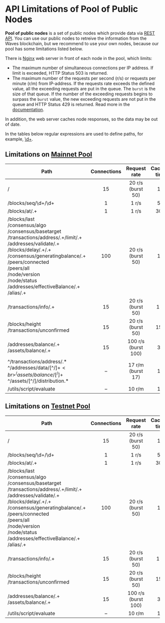 # API Limitations of Pool of Public Nodes

**Pool of public nodes** is a set of public nodes which provide data via [REST API](/en/waves-node/node-api/). You can use our public nodes to retreive the information from the Waves blockchain, but we recommend to use your own nodes, because our pool has some limitations listed below.

There is <a href="https://www.nginx.com">Nginx</a> web server in front of each node in the pool, which limits:
* The maximum number of simultaneous connections per IP address. If limit is exceeded, HTTP Status 503 is returned.
* The maximum number of the requests per second (r/s) or requests per minute (r/m) from IP-address. If the requests rate exceeds the defined value, all the exceeding requests are put in the queue. The `burst` is the size of that queue. If the number of the exceeding requests begins to surpass the `burst` value, the new exceeding requests are not put in the queue and HTTP Status 429 is returned. Read more in the <a href="http://nginx.org/en/docs/http/ngx_http_limit_req_module.html">documentation</a>.</li></ul>

In addition, the web server caches node responses, so the data may be out of date.

In the tables below regular expressions are used to define paths, for example, <a href="https://stackoverflow.com/questions/2841550/what-does-d-mean-in-regular-expression-terms">\d+</a>.</li>

## Limitations on [Mainnet Pool](https://nodes.wavesnodes.com/)

| Path | Connections | Request rate | Сaching time |
| --- | :---: | :---: | :---: |
| / | 15 | 20 r/s (burst 50) | 1 s |
| /blocks/seq/\d+/\d+ | 1 | 1 r/s | 5 s |
| /blocks/at/.+ | 1 | 1 r/s | 30 s |
|/blocks/last<br/>/consensus/algo<br/>/consensus/basetarget<br/>/transactions/address/.+/limit/.+<br/>/addresses/validate/.+<br/>/blocks/delay/.+/.+<br/>/consensus/generatingbalance/.+<br/>/peers/connected<br/>/peers/all<br/>/node/version<br/>/node/status<br/>/addresses/effectiveBalance/.+<br/>/alias/.+ | 100| 20 r/s (burst 50) | 1 s |
| /transactions/info/.+ | 15 | 20 r/s (burst 50) | 1 m |
| /blocks/height<br/>/transactions/unconfirmed | 15 | 20 r/s (burst 50) | 15 s |
| /addresses/balance/.+<br/>/assets/balance/.+ | 15 | 100 r/s (burst 100) | 3 s |
| ^/transactions/address/.\*<br/>^/addresses/data/[^/]+$<br>^/assets/balance/[^/]+$<br>^/assets/[^/]/distribution.\* | – | 17 r/m (burst 17) | 1 s |
| /utils/script/evaluate | – | 10 r/m | 1 s |

## Limitations on [Testnet Pool](https://nodes-testnet.wavesnodes.com/)

| Path | Connections | Request rate | Сaching time |
| --- | :---: | :---: | :---: |
| / | 15 | 20 r/s (burst 50) | 1 s |
| /blocks/seq/\d+/\d+ | 1 | 1 r/s | 5 s |
| /blocks/at/.+ | 1 | 1 r/s | 30 s |
|/blocks/last<br/>/consensus/algo<br/>/consensus/basetarget<br/>/transactions/address/.+/limit/.+<br/>/addresses/validate/.+<br/>/blocks/delay/.+/.+<br/>/consensus/generatingbalance/.+<br/>/peers/connected<br/>/peers/all<br/>/node/version<br/>/node/status<br/>/addresses/effectiveBalance/.+<br/>/alias/.+ | 100| 20 r/s (burst 50) | 1 s |
| /transactions/info/.+ | 15 | 20 r/s (burst 50) | 1 m |
| /blocks/height<br/>/transactions/unconfirmed | 15 | 20 r/s (burst 50) | 15 s |
| /addresses/balance/.+<br/>/assets/balance/.+ | 15 | 100 r/s (burst 100) | 3 s |
| /utils/script/evaluate | – | 10 r/m | 1 s |
